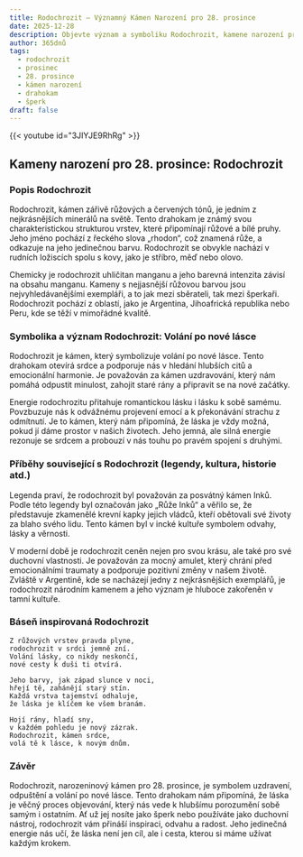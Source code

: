 ```yaml
---
title: Rodochrozit – Významný Kámen Narození pro 28. prosince
date: 2025-12-28
description: Objevte význam a symboliku Rodochrozit, kamene narození pro 28. prosince, který symbolizuje Volání po nové lásce. Přečtěte si legendy a inspirující příběhy.
author: 365dnů
tags:
  - rodochrozit
  - prosinec
  - 28. prosince
  - kámen narození
  - drahokam
  - šperk
draft: false
---
```


{{< youtube id="3JIYJE9RhRg" >}}

## Kameny narození pro 28. prosince: Rodochrozit

### Popis Rodochrozit

Rodochrozit, kámen zářivě růžových a červených tónů, je jedním z nejkrásnějších minerálů na světě. Tento drahokam je známý svou charakteristickou strukturou vrstev, které připomínají růžové a bílé pruhy. Jeho jméno pochází z řeckého slova „rhodon“, což znamená růže, a odkazuje na jeho jedinečnou barvu. Rodochrozit se obvykle nachází v rudních ložiscích spolu s kovy, jako je stříbro, měď nebo olovo.

Chemicky je rodochrozit uhličitan manganu a jeho barevná intenzita závisí na obsahu manganu. Kameny s nejjasnější růžovou barvou jsou nejvyhledávanějšími exempláři, a to jak mezi sběrateli, tak mezi šperkaři. Rodochrozit pochází z oblastí, jako je Argentina, Jihoafrická republika nebo Peru, kde se těží v mimořádné kvalitě.

### Symbolika a význam Rodochrozit: Volání po nové lásce

Rodochrozit je kámen, který symbolizuje volání po nové lásce. Tento drahokam otevírá srdce a podporuje nás v hledání hlubších citů a emocionální harmonie. Je považován za kámen uzdravování, který nám pomáhá odpustit minulost, zahojit staré rány a připravit se na nové začátky.

Energie rodochrozitu přitahuje romantickou lásku i lásku k sobě samému. Povzbuzuje nás k odvážnému projevení emocí a k překonávání strachu z odmítnutí. Je to kámen, který nám připomíná, že láska je vždy možná, pokud jí dáme prostor v našich životech. Jeho jemná, ale silná energie rezonuje se srdcem a probouzí v nás touhu po pravém spojení s druhými.

### Příběhy související s Rodochrozit (legendy, kultura, historie atd.)

Legenda praví, že rodochrozit byl považován za posvátný kámen Inků. Podle této legendy byl označován jako „Růže Inků“ a věřilo se, že představuje zkamenělé krevní kapky jejich vládců, kteří obětovali své životy za blaho svého lidu. Tento kámen byl v incké kultuře symbolem odvahy, lásky a věrnosti.

V moderní době je rodochrozit ceněn nejen pro svou krásu, ale také pro své duchovní vlastnosti. Je považován za mocný amulet, který chrání před emocionálními traumaty a podporuje pozitivní změny v našem životě. Zvláště v Argentině, kde se nacházejí jedny z nejkrásnějších exemplářů, je rodochrozit národním kamenem a jeho význam je hluboce zakořeněn v tamní kultuře.

### Báseň inspirovaná Rodochrozit

```
Z růžových vrstev pravda plyne,  
rodochrozit v srdci jemně zní.  
Volání lásky, co nikdy neskončí,  
nové cesty k duši ti otvírá.

Jeho barvy, jak západ slunce v noci,  
hřejí tě, zahánějí starý stín.  
Každá vrstva tajemství odhaluje,  
že láska je klíčem ke všem branám.

Hojí rány, hladí sny,  
v každém pohledu je nový zázrak.  
Rodochrozit, kámen srdce,  
volá tě k lásce, k novým dnům.
```

### Závěr

Rodochrozit, narozeninový kámen pro 28. prosince, je symbolem uzdravení, odpuštění a volání po nové lásce. Tento drahokam nám připomíná, že láska je věčný proces objevování, který nás vede k hlubšímu porozumění sobě samým i ostatním. Ať už jej nosíte jako šperk nebo používáte jako duchovní nástroj, rodochrozit vám přináší inspiraci, odvahu a radost. Jeho jedinečná energie nás učí, že láska není jen cíl, ale i cesta, kterou si máme užívat každým krokem.